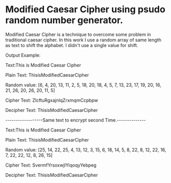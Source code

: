 # Modified Caesar Cipher using psudo random number generator.

Modified Caesar Cipher is a technique to overcome some problem in traditional caesar cipher. In this work I use a random array of same length as text to shift the alphabet. I didn't use a single value for shift.

Output Example:

Text:This is Modified Caesar Cipher

Plain Text: ThisisModifiedCaesarCipher

Random value: [6, 4, 20, 13, 11, 2, 5, 18, 20, 18, 4, 5, 7, 13, 23, 17, 19, 20, 16, 21, 26, 20, 26, 20, 11, 5]

Cipher Text: ZlcftuRgxajnlqZrxmqmCcpbpw

Decipher Text: ThisisModifiedCaesarCipher


------------------Same text to encrypt second Time.--------------

Text:This is Modified Caesar Cipher

Plain Text: ThisisModifiedCaesarCipher

Random value: [25, 14, 22, 25, 4, 13, 12, 3, 15, 6, 18, 14, 5, 8, 22, 8, 12, 22, 16, 7, 22, 22, 12, 8, 26, 15]

Cipher Text: SvermfYrsoxwjlYiqoqyYebpeg

Decipher Text: ThisisModifiedCaesarCipher
